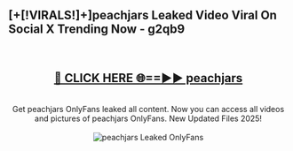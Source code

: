 <h2>[+[!VIRALS!]+]peachjars Leaked Video Viral On Social X Trending Now - g2qb9</h2>
<br>
<div align="center">
<h2><a href="https://libra.edu.pl?peachjars" rel="nofollow">🔴 CLICK HERE 🌐==►► peachjars</a></h2>
<br>
Get peachjars OnlyFans leaked all content. Now you can access all videos and pictures of peachjars OnlyFans. New Updated Files 2025!
<br>
<br>
<a href="https://libra.edu.pl?peachjars" rel="nofollow" data-target="animated-image.originalLink"><img src="https://i.ibb.co.com/WyWwxjT/player-gif2.gif" alt="peachjars Leaked OnlyFans" style="max-width: 100%; display: inline-block;" data-target="animated-image.originalImage"></a>
</div>
<br>